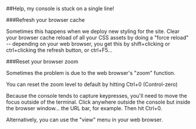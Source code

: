 
<!--
.. title: Single line console problem
.. slug: SingleLineConsoleProblem
.. date: 2015-05-13 14:35:28 UTC+01:00
.. tags:
.. category:
.. link:
.. description:
.. type: text
-->





##Help, my console is stuck on a single line!



###Refresh your browser cache


Sometimes this happens when we deploy new styling for the site. Clear your browser cache reload of all your CSS assets by doing a "force reload" -- depending on your web browser, you get this by shift+clicking or ctrl+clicking the refresh button, or ctrl+F5... 


###Reset your browser zoom


Sometimes the problem is due to the web browser's "zoom" function. 

You can reset the zoom level to default by hitting Ctrl+0 (Control-zero) 

Because the console tends to capture keypresses, you'll need to move the focus outside of the terminal. Click anywhere outside the console but inside the browser window... the URL bar, for example. Then hit Ctrl+0. 

Alternatively, you can use the "view" menu in your web browser. 
